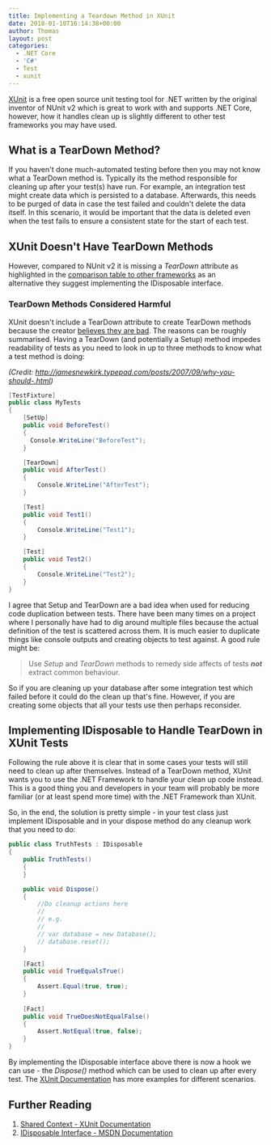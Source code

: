 ```yaml
---
title: Implementing a Teardown Method in XUnit
date: 2018-01-10T16:14:38+00:00
author: Thomas
layout: post
categories:
  - .NET Core
  - 'C#'
  - Test
  - xunit
---
```

[XUnit](https://xunit.github.io/) is a free open source unit testing tool for .NET written by the original inventor of NUnit v2 which is great to work with and supports .NET Core, however, how it handles clean up is slightly different to other test frameworks you may have used.

## What is a TearDown Method?

If you haven't done much-automated testing before then you may not know what a TearDown method is. Typically its the method responsible for cleaning up after your test(s) have run. For example, an integration test might create data which is persisted to a database. Afterwards, this needs to be purged of data in case the test failed and couldn't delete the data itself. In this scenario, it would be important that the data is deleted even when the test fails to ensure a consistent state for the start of each test.

## XUnit Doesn't Have TearDown Methods

However, compared to NUnit v2 it is missing a _TearDown_ attribute as highlighted in the [comparison table to other frameworks](https://xunit.github.io/docs/comparisons.html) as an alternative they suggest implementing the IDisposable interface.

### TearDown Methods Considered Harmful

XUnit doesn't include a TearDown attribute to create TearDown methods because the creator [believes they are bad](http://jamesnewkirk.typepad.com/posts/2007/09/why-you-should-.html). The reasons can be roughly summarised. Having a TearDown (and potentially a Setup) method impedes readability of tests as you need to look in up to three methods to know what a test method is doing:

_(Credit: http://jamesnewkirk.typepad.com/posts/2007/09/why-you-should-.html)_

```csharp
[TestFixture]
public class MyTests
{
    [SetUp]
    public void BeforeTest()
    {
      Console.WriteLine("BeforeTest");
    }

    [TearDown]
    public void AfterTest()
    {
        Console.WriteLine("AfterTest");
    }

    [Test]
    public void Test1()
    {
        Console.WriteLine("Test1");
    }

    [Test]
    public void Test2()
    {
        Console.WriteLine("Test2");
    }
}
```

I agree that Setup and TearDown are a bad idea when used for reducing code duplication between tests. There have been many times on a project where I personally have had to dig around multiple files because the actual definition of the test is scattered across them. It is much easier to duplicate things like console outputs and creating objects to test against. A good rule might be:

> Use _Setup_ and _TearDown_ methods to remedy side affects of tests **_not_** extract common behaviour.

So if you are cleaning up your database after some integration test which failed before it could do the clean up that's fine. However, if you are creating some objects that all your tests use then perhaps reconsider.

## Implementing IDisposable to Handle TearDown in XUnit Tests

Following the rule above it is clear that in some cases your tests will still need to clean up after themselves. Instead of a TearDown method, XUnit wants you to use the .NET Framework to handle your clean up code instead. This is a good thing you and developers in your team will probably be more familiar (or at least spend more time) with the .NET Framework than XUnit.

So, in the end, the solution is pretty simple - in your test class just implement IDisposable and in your dispose method do any cleanup work that you need to do:

```csharp
public class TruthTests : IDisposable
{
    public TruthTests()
    {
    }

    public void Dispose()
    {
        //Do cleanup actions here
        //
        // e.g.
        // 
        // var database = new Database();
        // database.reset();
    }

    [Fact]
    public void TrueEqualsTrue()
    {
        Assert.Equal(true, true);
    }
    
    [Fact]
    public void TrueDoesNotEqualFalse()
    {
        Assert.NotEqual(true, false);
    }
}
```

By implementing the IDisposable interface above there is now a hook we can use - the _Dispose()_ method which can be used to clean up after every test. The [XUnit Documentation](https://xunit.github.io/docs/shared-context.html) has more examples for different scenarios.

## Further Reading

  1. [Shared Context - XUnit Documentation](https://xunit.github.io/docs/shared-context.html)
  2. [IDisposable Interface - MSDN Documentation](https://msdn.microsoft.com/en-us/library/system.idisposable(v=vs.110).aspx)

##